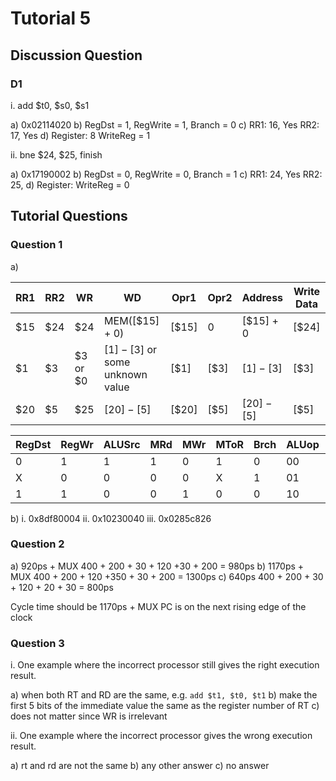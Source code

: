 # Tutorial 5

## Discussion Question

### D1
i. add $t0, $s0, $s1

a) 0x02114020
b) RegDst = 1, RegWrite = 1, Branch = 0
c) RR1: 16, Yes
    RR2: 17, Yes
d) Register: 8
    WriteReg = 1

ii. bne $24, $25, finish

a) 0x17190002
b) RegDst = 0, RegWrite = 0, Branch = 1
c) RR1: 24, Yes
    RR2: 25,
d) Register: 
    WriteReg = 0


## Tutorial Questions

### Question 1
a)

| RR1  | RR2  |  WR |  WD |  Opr1 | Opr2  | Address  | Write Data  |
|---|---|---|---|---|---|---|---|
| $15 | $24 | $24 | MEM([$15] + 0) | [$15] | 0 | [$15] + 0 | [$24] |
| $1 | $3 | $3 or $0 | [$1] - [$3] or some unknown value | [$1] | [$3] | [$1] - [$3] | [$3] |
| $20 | $5 | $25 | [$20] - [$5] | [$20] | [$5] | [$20] - [$5] | [$5] |


|RegDst|RegWr|ALUSrc|MRd|MWr|MToR|Brch|ALUop|ALUctrl|
|---|---|---|---|---|---|---|---|---|
|0|1|1|1|0|1|0|00|0010|
|X|0|0|0|0|X|1|01|0110|
|1|1|0|0|1|0|0|10|0110|

b)
	i. 0x8df80004
	ii. 0x10230040
	iii. 0x0285c826


### Question 2

a) 920ps + MUX
400 + 200 + 30 + 120  +30  + 200 = 980ps
b) 1170ps + MUX
400 + 200 + 120 +350 + 30 + 200 = 1300ps
c) 640ps
400 + 200 + 30 + 120 + 20 + 30 = 800ps

Cycle time should be 1170ps + MUX
PC is on the next rising edge of the clock

### Question 3

i. One example where the incorrect processor still gives the right execution result.

a) when both RT and RD are the same, e.g. `add $t1, $t0, $t1`
b) make the first 5 bits of the immediate value the same as the register number of RT
c) does not matter since WR is irrelevant

ii. One example where the incorrect processor gives the wrong execution result.

a) rt and rd are not the same
b) any other answer
c) no answer